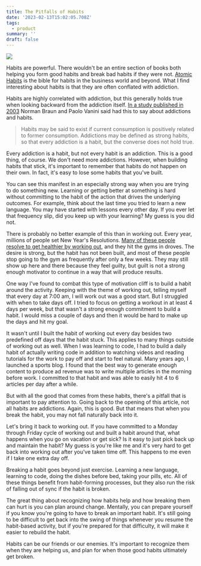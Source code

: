 ```yaml
---
title: The Pitfalls of Habits
date: '2023-02-13T15:02:05.708Z'
tags:
  - product
summary: ''
draft: false
---
```

![](https://images.unsplash.com/photo-1542596081-6d3eaca5240c?crop=entropy&cs=tinysrgb&fit=max&fm=jpg&ixid=Mnw0MDkwMjh8MHwxfHNlYXJjaHwxfHxoYWJpdHN8ZW58MHx8fHwxNjc2MzA2MjI4&ixlib=rb-4.0.3&q=80&w=1080)

Habits are powerful. There wouldn't be an entire section of books both helping you form good habits and break bad habits if they were not. [Atomic Habits](https://jamesclear.com/atomic-habits) is the bible for habits in the business world and beyond. What I find interesting about habits is that they are often conflated with addiction.

Habits are highly correlated with addiction, but this generally holds true when looking backward from the addiction itself. [In a study published in 2003](https://www.jstor.org/stable/40752419) Norman Braun and Paolo Vanini said had this to say about addictions and habits.

> Habits may be said to exist if current consumption is positively related to former consumption. Addictions may be defined as strong habits, so that every addiction is a habit, but the converse does not hold true.

Every addiction is a habit, but not every habit is an addiction. This is a good thing, of course. We don't need more addictions. However, when building habits that stick, it's important to remember that habits do not happen on their own. In fact, it's easy to lose some habits that you've built.

You can see this manifest in an especially strong way when you are trying to do something new. Learning or getting better at something is hard without committing to the habit of the action that drives the underlying outcomes. For example, think about the last time you tried to learn a new language. You may have started with lessons every other day. If you ever let that frequency slip, did you keep up with your learning? My guess is you did not.

There is probably no better example of this than in working out. Every year, millions of people set New Year's Resolutions. [Many of these people resolve to get healthier by working out](http://maristpoll.marist.edu/wp-content/uploads/2018/12/NPR_PBS-NewsHour_Marist-Poll_USA-NOS-and-Tables_New-Years-Resolutions_1812061019-1.pdf#page=3), and they hit the gyms in droves. The desire is strong, but the habit has not been built, and most of these people stop going to the gym as frequently after only a few weeks. They may still show up here and there because they feel guilty, but guilt is not a strong enough motivator to continue in a way that will produce results.

One way I've found to combat this type of motivation cliff is to build a habit around the activity. Keeping with the theme of working out, telling myself that every day at 7:00 am, I will work out was a good start. But I struggled with when to take days off. I tried to focus on getting a workout in at least 4 days per week, but that wasn't a strong enough commitment to build a habit. I would miss a couple of days and then it would be hard to make up the days and hit my goal.

It wasn't until I built the habit of working out every day besides two predefined off days that the habit stuck. This applies to many things outside of working out as well. When I was learning to code, I had to build a daily habit of actually writing code in addition to watching videos and reading tutorials for the work to pay off and start to feel natural. Many years ago, I launched a sports blog. I found that the best way to generate enough content to produce ad revenue was to write multiple articles in the morning before work. I committed to that habit and was able to easily hit 4 to 6 articles per day after a while.

But with all the good that comes from these habits, there's a pitfall that is important to pay attention to. Going back to the opening of this article, not all habits are addictions. Again, this is good. But that means that when you break the habit, you may not fall naturally back into it.

Let's bring it back to working out. If you have committed to a Monday through Friday cycle of working out and built a habit around that, what happens when you go on vacation or get sick? Is it easy to just pick back up and maintain the habit? My guess is you're like me and it's very hard to get back into working out after you've taken time off. This happens to me even if I take one extra day off.

Breaking a habit goes beyond just exercise. Learning a new language, learning to code, doing the dishes before bed, taking your pills, etc. All of these things benefit from habit-forming processes, but they also run the risk of falling out of sync if the habit is broken.

The great thing about recognizing how habits help and how breaking them can hurt is you can plan around change. Mentally, you can prepare yourself if you know you're going to have to break an important habit. It's still going to be difficult to get back into the swing of things whenever you resume the habit-based activity, but if you're prepared for that difficulty, it will make it easier to rebuild the habit.

Habits can be our friends or our enemies. It's important to recognize them when they are helping us, and plan for when those good habits ultimately get broken.
